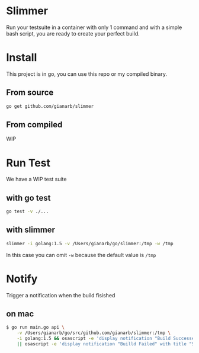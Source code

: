 # Slimmer

Run your testsuite in a container with only 1 command and with a simple bash
script, you are ready to create your perfect build.

# Install
This project is in go, you can use this repo or my compiled binary.

## From source
```bash
go get github.com/gianarb/slimmer
```

## From compiled
WIP

# Run Test
We have a WIP test suite

## with go test
```bash
go test -v ./...
```

## with slimmer
```bash
slimmer -i golang:1.5 -v /Users/gianarb/go/slimmer:/tmp -w /tmp
```
In this case you can omit `-w` because the default value is `/tmp`

# Notify 
Trigger a notification when the build fisished

## on mac
```bash
$ go run main.go api \
    -v /Users/gianarb/go/src/github.com/gianarb/slimmer:/tmp \
    -i golang:1.5 && osascript -e 'display notification "Build Successed" with title "Slimmer"' \
    || osascript -e 'display notification "Builld Failed" with title "Slimmer"'
```

